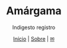<div align="center">

# Amárgama

Indigesto registro

[Início](https://amargama.github.io) | [Sobre](https://amargama.github.io/sobre) | [&#9993;](mailto:amargama7@gmail.com)

</div>
